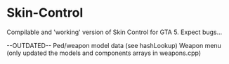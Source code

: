 # Skin-Control
Compilable and 'working' version of Skin Control for GTA 5. Expect bugs...

--OUTDATED--
Ped/weapon model data (see hashLookup)
Weapon menu (only updated the models and components arrays in weapons.cpp)
